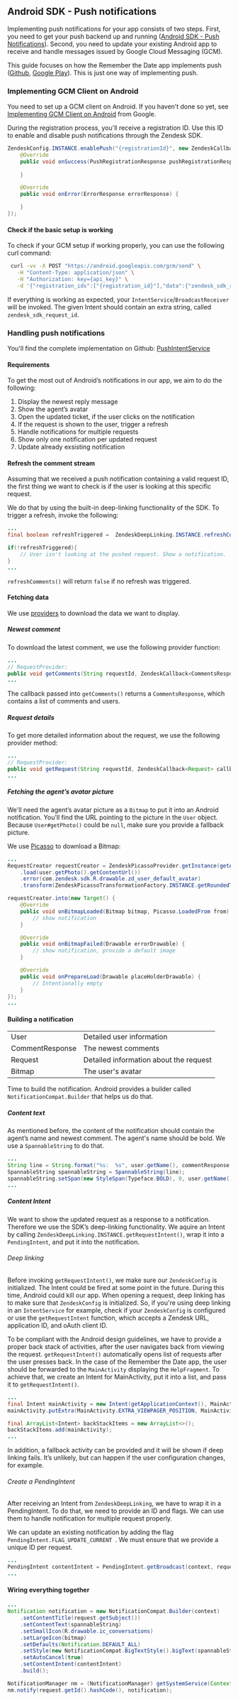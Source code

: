 ## Android SDK - Push notifications

Implementing push notifications for your app consists of two steps. First, you need to get your push backend up and running ([Android SDK - Push Notifications](https://developer.zendesk.com/embeddables/docs/android/push_notifications)). Second, you need to update your existing Android app to receive and handle messages issued by Google Cloud Messaging (GCM).

This guide focuses on how the Remember the Date app implements push ([Github](https://github.com/zendesk/sdk_demo_app_android), [Google Play](https://play.google.com/store/apps/details?id=com.zendesk.rememberthedate)).
This is just one way of implementing push.  

### Implementing GCM Client on Android

You need to set up a GCM client on Android. If you haven’t done so yet, see [Implementing GCM Client on Android](https://developer.android.com/google/gcm/client.html) from Google.

During the registration process, you'll receive a registration ID. Use this ID to enable and disable push notifications through the Zendesk SDK.

```java
ZendeskConfig.INSTANCE.enablePush("{registrationId}", new ZendeskCallback<PushRegistrationResponse>() {
    @Override
    public void onSuccess(PushRegistrationResponse pushRegistrationResponse) {
                
    }

    @Override
    public void onError(ErrorResponse errorResponse) {

    }
});
```

#### Check if the basic setup is working
To check if your GCM setup if working properly, you can use the following curl command:

```bash
 curl -vv -X POST "https://android.googleapis.com/gcm/send" \
   -H "Content-Type: application/json" \
   -H "Authorization: key={api_key}" \
   -d '{"registration_ids":["{registration_id}"],"data":{"zendesk_sdk_request_id":"{request_id}"}}'
```

If everything is working as expected, your `IntentService`/`BroadcastReceiver` will be invoked. The given Intent should contain an extra string, called `zendesk_sdk_request_id`.

### Handling push notifications
You'll find the complete implementation on Github: [PushIntentService](https://github.com/zendesk/sdk_demo_app_android/blob/master/app/src/main/java/com/zendesk/rememberthedate/push/PushIntentService.java)

#### Requirements
To get the most out of Android’s notifications in our app, we aim to do the following:

1. Display the newest reply message
2. Show the agent’s avatar
3. Open the updated ticket, if the user clicks on the notification
  1. If the request is shown to the user, trigger a refresh
4. Handle notifications for multiple requests
  1. Show only one notification per updated request 
  2. Update already exsisting notification

#### Refresh the comment stream
Assuming that we received a push notification containing a valid request ID, the first thing we want to check is if the user is looking at this specific request.

We do that by using the built-in deep-linking functionality of the SDK. To trigger a refresh, invoke the following:

```java
...
final boolean refreshTriggered =  ZendeskDeepLinking.INSTANCE.refreshComments(requestId);

if(!refreshTriggered){
	// User isn't looking at the pushed request. Show a notification.
}
...
```
`refreshComments()` will return `false` if no refresh was triggered.

#### Fetching data
We use [providers](https://developer.zendesk.com/embeddables/docs/android/providers) to download the data we want to display.

##### Newest comment
To download the latest comment, we use the following provider function:

```java
...
// RequestProvider:    
public void getComments(String requestId, ZendeskCallback<CommentsResponse> callback);
...
```
The callback passed into `getComments()` returns a `CommentsResponse`, which contains a list of comments and users. 

##### Request details
To get more detailed information about the request, we use the following provider method:  

```java
...
// RequestProvider:
public void getRequest(String requestId, ZendeskCallback<Request> callback);
...
```

##### Fetching the agent’s avatar picture
We'll need the agent’s avatar picture as a `Bitmap` to put it into an Android notification. You'll find the URL pointing to the picture in the `User` object. 
Because `User#getPhoto()` could be `null`, make sure you provide a fallback picture.

We use [Picasso](http://square.github.io/picasso/) to download a Bitmap:

```java
...
RequestCreator requestCreator = ZendeskPicassoProvider.getInstance(getApplicationContext())
    .load(user.getPhoto().getContentUrl())
    .error(com.zendesk.sdk.R.drawable.zd_user_default_avatar)
    .transform(ZendeskPicassoTransformationFactory.INSTANCE.getRoundedTransformation((2 * dp), 0));

requestCreator.into(new Target() {
    @Override
    public void onBitmapLoaded(Bitmap bitmap, Picasso.LoadedFrom from) {
    	// show notification
    }

    @Override
    public void onBitmapFailed(Drawable errorDrawable) {
    	// show notification, provide a default image
    }

    @Override
    public void onPrepareLoad(Drawable placeHolderDrawable) {
        // Intentionally empty
    }
});
...
```

#### Building a notification
|||
|-----------------|----------------------------------------|
| User            | Detailed user information              |
| CommentResponse | The newest comments                    |             
| Request         | Detailed information about the request |
| Bitmap          | The user's avatar                      |

Time to build the notification. Android provides a builder called `NotificationCompat.Builder` that helps us do that.

##### Content text
As mentioned before, the content of the notification should contain the agent’s name and newest comment. The agent's name should be bold. We use a `SpannableString` to do that.

```java
...
String line = String.format("%s:  %s", user.getName(), commentResponse.getBody());
SpannableString spannableString = SpannableString(line);
spannableString.setSpan(new StyleSpan(Typeface.BOLD), 0, user.getName().length(), Spannable.SPAN_EXCLUSIVE_EXCLUSIVE);
...
```

##### Content Intent
We want to show the updated request as a response to a notification.
Therefore we use the SDK’s deep-linking functionality. We aquire an Intent by calling `ZendeskDeepLinking.INSTANCE.getRequestIntent()`, wrap it into a ```PendingIntent```, and put it into the notification.

###### Deep linking
Before invoking `getRequestIntent()`, we make sure our `ZendeskConfig` is initialized. 
The Intent could be fired at some point in the future. During this time, Android could kill our app. When opening a request, deep linking has to make sure that `ZendeskConfig` is initialized.
So, if you're using deep linking in an `IntentService` for example, check if your `ZendeskConfig` is configured or use the `getRequestIntent` function, which accepts a Zendesk URL, application ID, and oAuth client ID.


To be compliant with the Android design guidelines, we have to provide a proper back stack of activities, after the user navigates back from viewing the request. 
`getRequestIntent()` automatically opens list of requests after the user presses back. 
In the case of the Remember the Date app, the user should be forwarded to the `MainActivity` displaying the `HelpFragment`.
To achieve that, we create an Intent for MainActivity, put it into a list, and pass it to `getRequestIntent()`. 

```java
...
final Intent mainActivity = new Intent(getApplicationContext(), MainActivity.class);
mainActivity.putExtra(MainActivity.EXTRA_VIEWPAGER_POSITION, MainActivity.VIEWPAGER_POS_HELP);

final ArrayList<Intent> backStackItems = new ArrayList<>();
backStackItems.add(mainActivity);
...
```

In addition, a fallback activity can be provided and it will be shown if deep linking fails.
It’s unlikely, but can happen if the user configuration changes, for example. 

###### Create a PendingIntent
After receiving an Intent from `ZendeskDeepLinking`, we have to wrap it in a PendingIntent. To do that, we need to provide an ID and flags. We can use them to handle notification for multiple request properly.

We can update an existing notification by adding the flag `PendingIntent.FLAG_UPDATE_CURRENT
`. We must ensure that we provide a unique ID per request.

```java
...
PendingIntent contentIntent = PendingIntent.getBroadcast(context, requestId.hashCode(), deepLinkIntent, PendingIntent.FLAG_UPDATE_CURRENT);
...
```

#### Wiring everything together

```java
...
Notification notification = new NotificationCompat.Builder(context)
    .setContentTitle(request.getSubject())
    .setContentText(spannableString)
    .setSmallIcon(R.drawable.ic_conversations)
    .setLargeIcon(bitmap)
    .setDefaults(Notification.DEFAULT_ALL)
    .setStyle(new NotificationCompat.BigTextStyle().bigText(spannableString))
    .setAutoCancel(true)
    .setContentIntent(contentIntent)
    .build();

NotificationManager nm = (NotificationManager) getSystemService(Context.NOTIFICATION_SERVICE);
nm.notify(request.getId().hashCode(), notification);
```
